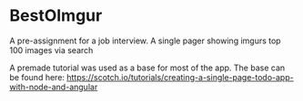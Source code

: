 # BestOImgur
A pre-assignment for a job interview. A single pager showing imgurs top 100 images via search

A premade tutorial was used as a base for most of the app. The base can be found here:
https://scotch.io/tutorials/creating-a-single-page-todo-app-with-node-and-angular
